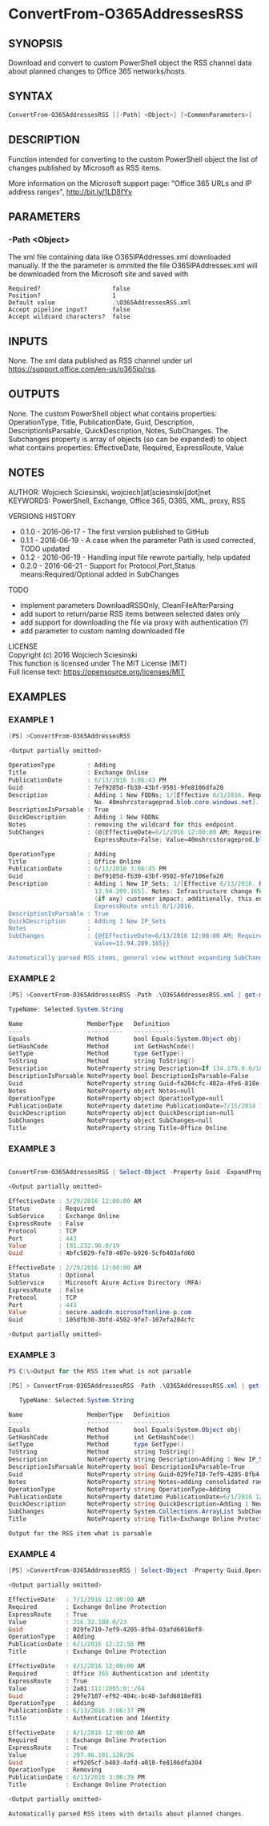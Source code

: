 # ConvertFrom-O365AddressesRSS
## SYNOPSIS
Download and convert to custom PowerShell object the RSS channel data about planned changes to Office 365 networks/hosts.

## SYNTAX
```powershell
ConvertFrom-O365AddressesRSS [[-Path] <Object>] [<CommonParameters>]
```

## DESCRIPTION
Function intended for converting to the custom PowerShell object the list of changes published by Microsoft as RSS items.

More information on the Microsoft support page: "Office 365 URLs and IP address ranges", http://bit.ly/1LD8fYv

## PARAMETERS
### -Path &lt;Object&gt;
The xml file containing data like O365IPAddresses.xml downloaded manually. 
If the the parameter is ommited the file O365IPAddresses.xml will be downloaded from the Microsoft site and saved with
```
Required?                    false
Position?                    1
Default value                .\O365AddressesRSS.xml
Accept pipeline input?       false
Accept wildcard characters?  false
```

## INPUTS
None. The xml data published as RSS channel under url https://support.office.com/en-us/o365ip/rss.

## OUTPUTS

None. The custom PowerShell object what contains properties: OperationType, Title, PublicationDate, Guid, Description, DescriptionIsParsable, QuickDescription, Notes, SubChanges. The Subchanges property is array of objects (so can be expanded) to object what contains properties:  EffectiveDate, Required, ExpressRoute, Value

## NOTES
AUTHOR: Wojciech Sciesinski, wojciech[at]sciesinski[dot]net  
KEYWORDS: PowerShell, Exchange, Office 365, O365, XML, proxy, RSS  

VERSIONS HISTORY  
- 0.1.0 - 2016-06-17 - The first version published to GitHub
- 0.1.1 - 2016-06-19 - A case when the parameter Path is used corrected, TODO updated
- 0.1.2 - 2016-06-19 - Handling input file rewrote partially, help updated
- 0.2.0 - 2016-06-21 - Support for Protocol,Port,Status means:Required/Optional added in SubChanges 

TODO  
- implement parameters DownloadRSSOnly, CleanFileAfterParsing  
- add suport to return/parse RSS items between selected dates only  
- add support for downloading the file via proxy with authentication (?)  
- add parameter to custom naming downloaded file  

    
LICENSE  
Copyright (c) 2016 Wojciech Sciesinski  
This function is licensed under The MIT License (MIT)  
Full license text: https://opensource.org/licenses/MIT  

## EXAMPLES
### EXAMPLE 1
```powershell
[PS] >ConvertFrom-O365AddressesRSS

<Output partially omitted>

OperationType         : Adding
Title                 : Exchange Online
PublicationDate       : 6/13/2016 3:06:43 PM
Guid                  : 7ef9205d-fb30-43bf-9501-9fe8106dfa20
Description           : Adding 1 New FQDNs; 1/[Effective 8/1/2016. Required: Exchange Online Protection. ExpressRoute:
                        No. 40mshrcstorageprod.blob.core.windows.net]. Notes: removing the wildcard for this endpoint.
DescriptionIsParsable : True
QuickDescription      : Adding 1 New FQDNs
Notes                 : removing the wildcard for this endpoint.
SubChanges            : {@{EffectiveDate=8/1/2016 12:00:00 AM; Required=Exchange Online Protection;
                        ExpressRoute=False; Value=40mshrcstorageprod.blob.core.windows.net}}

OperationType         : Adding
Title                 : Office Online
PublicationDate       : 6/13/2016 3:06:45 PM
Guid                  : 8ef9105d-fb30-43bf-9502-9fe7106efa20
Description           : Adding 1 New IP_Sets; 1/[Effective 6/13/2016. Required: Office Online. ExpressRoute: Yes.
                        13.94.209.165]. Notes: Infrastructure change for a small component of Office Online, minimal
                        (if any) customer impact; additionally, this endpoint wonĂ˘â'¬â"˘t be available via
                        ExpressRoute until 8/1/2016.
DescriptionIsParsable : True
QuickDescription      : Adding 1 New IP_Sets
Notes                 :
SubChanges            : {@{EffectiveDate=6/13/2016 12:00:00 AM; Required=Office Online; ExpressRoute=True;
                        Value=13.94.209.165}}

Automatically parsed RSS items, general view without expanding SubChanges
```

 
### EXAMPLE 2
```powershell
[PS] >ConvertFrom-O365AddressesRSS -Path .\O365AddressesRSS.xml | get-member

TypeName: Selected.System.String

Name                  MemberType   Definition
----                  ----------   ----------
Equals                Method       bool Equals(System.Object obj)
GetHashCode           Method       int GetHashCode()
GetType               Method       type GetType()
ToString              Method       string ToString()
Description           NoteProperty string Description=If 134.170.0.0/16 has already been added from the Office 365 l...
DescriptionIsParsable NoteProperty bool DescriptionIsParsable=False
Guid                  NoteProperty string Guid=fa204cfc-402a-4fe6-818e-f9105dfb303b
Notes                 NoteProperty object Notes=null
OperationType         NoteProperty object OperationType=null
PublicationDate       NoteProperty datetime PublicationDate=7/15/2014 7:00:00 AM
QuickDescription      NoteProperty object QuickDescription=null
SubChanges            NoteProperty object SubChanges=null
Title                 NoteProperty string Title=Office Online
```

### EXAMPLE 3

```powershell

ConvertFrom-O365AddressesRSS | Select-Object -Property Guid -ExpandProperty SubChanges

<Output partially omitted>

EffectiveDate : 3/29/2016 12:00:00 AM
Status        : Required
SubService    : Exchange Online
ExpressRoute  : False
Protocol      : TCP
Port          : 443
Value         : 191.232.96.0/19
Guid          : 4bfc5029-fe70-407e-b920-5cfb403afd60

EffectiveDate : 2/29/2016 12:00:00 AM
Status        : Optional
SubService    : Microsoft Azure Active Directory (MFA)
ExpressRoute  : False
Protocol      : TCP
Port          : 443
Value         : secure.aadcdn.microsoftonline-p.com
Guid          : 105dfb30-3bfd-4502-9fe7-107efa204cfc

<Output partially omitted>

```
 
### EXAMPLE 3
```powershell
PS C:\>Output for the RSS item what is not parsable

[PS] > ConvertFrom-O365AddressesRSS -Path .\O365AddressesRSS.xml | get-member

   TypeName: Selected.System.String

Name                  MemberType   Definition
----                  ----------   ----------
Equals                Method       bool Equals(System.Object obj)
GetHashCode           Method       int GetHashCode()
GetType               Method       type GetType()
ToString              Method       string ToString()
Description           NoteProperty string Description=Adding 1 New IP_Sets; 1/[Effective 7/1/2016. Required: Exchang...
DescriptionIsParsable NoteProperty bool DescriptionIsParsable=True
Guid                  NoteProperty string Guid=029fe710-7ef9-4205-8fb4-03afd6018ef8
Notes                 NoteProperty string Notes=adding consolidated range.
OperationType         NoteProperty string OperationType=Adding
PublicationDate       NoteProperty datetime PublicationDate=6/1/2016 12:22:56 PM
QuickDescription      NoteProperty string QuickDescription=Adding 1 New IP_Sets
SubChanges            NoteProperty System.Collections.ArrayList SubChanges=
Title                 NoteProperty string Title=Exchange Online Protection

Output for the RSS item what is parsable
```

 
### EXAMPLE 4
```powershell
[PS] >ConvertFrom-O365AddressesRSS | Select-Object -Property Guid,OperationType,PublicationDate,Title -ExpandProperty SubChanges

<Output partially omitted>

EffectiveDate   : 7/1/2016 12:00:00 AM
Required        : Exchange Online Protection
ExpressRoute    : True
Value           : 216.32.180.0/23
Guid            : 029fe710-7ef9-4205-8fb4-03afd6018ef8
OperationType   : Adding
PublicationDate : 6/1/2016 12:22:56 PM
Title           : Exchange Online Protection

EffectiveDate   : 8/1/2016 12:00:00 AM
Required        : Office 365 Authentication and identity
ExpressRoute    : True
Value           : 2a01:111:2005:6::/64
Guid            : 29fe7107-ef92-404c-bc40-3afd6018ef81
OperationType   : Adding
PublicationDate : 6/13/2016 3:06:37 PM
Title           : Authentication and Identity

EffectiveDate   : 8/1/2016 12:00:00 AM
Required        : Exchange Online Protection
ExpressRoute    : True
Value           : 207.46.101.128/26
Guid            : ef9205cf-b403-4afd-a018-fe8106dfa304
OperationType   : Removing
PublicationDate : 6/13/2016 3:06:39 PM
Title           : Exchange Online Protection

<Output partially omitted>

Automatically parsed RSS items with details about planned changes.
```


